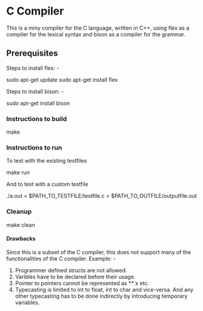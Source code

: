 #  C Compiler
This is a miny compiler for the C language, written in C++, using flex as a compiler for the lexical syntax and bison as a compiler for the grammar.

## Prerequisites
Steps to install flex: - 

sudo apt-get update
sudo apt-get install flex


Steps to install bison: - 


sudo apt-get install bison


### Instructions to build


make


### Instructions to run
To test with the existing testfiles 

make run

And to test with a custom testfile


./a.out < $PATH_TO_TESTFILE/testfile.c > $PATH_TO_OUTFILE/outputfile.out

### Cleanup

make clean


#### Drawbacks

Since this is a subset of the C compiler, this does not support many of the functionalities of the C compiler.
Example: - 
1) Programmer defined structs are not allowed.
2) Varibles have to be declared before their usage.
3) Pointer to pointers cannot be represented as ** x etc.
4) Typecasting is limited to int to float, int to char and vice-versa. And any other typecasting has to be done indirectly by introducing temporary variables.
